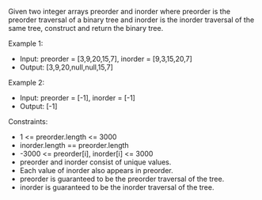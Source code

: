 Given two integer arrays preorder and inorder where preorder is the preorder traversal of a binary tree and inorder is the inorder traversal of the same tree, construct and return the binary tree.

Example 1:


- Input: preorder = [3,9,20,15,7], inorder = [9,3,15,20,7]
- Output: [3,9,20,null,null,15,7]

Example 2:


- Input: preorder = [-1], inorder = [-1]
- Output: [-1]

Constraints:
- 1 <= preorder.length <= 3000
- inorder.length == preorder.length
- -3000 <= preorder[i], inorder[i] <= 3000
- preorder and inorder consist of unique values.
- Each value of inorder also appears in preorder.
- preorder is guaranteed to be the preorder traversal of the tree.
- inorder is guaranteed to be the inorder traversal of the tree.